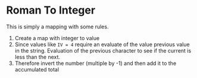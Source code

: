 # Roman To Integer

This is simply a mapping with some rules.

1. Create a map with integer to value
2. Since values like `IV = 4` require an evaluate of the value previous value in the string. Evaluation of the previous character to see if the current is less than the next.
3. Therefore invert the number (multiple by -1) and then add it to the accumulated total

